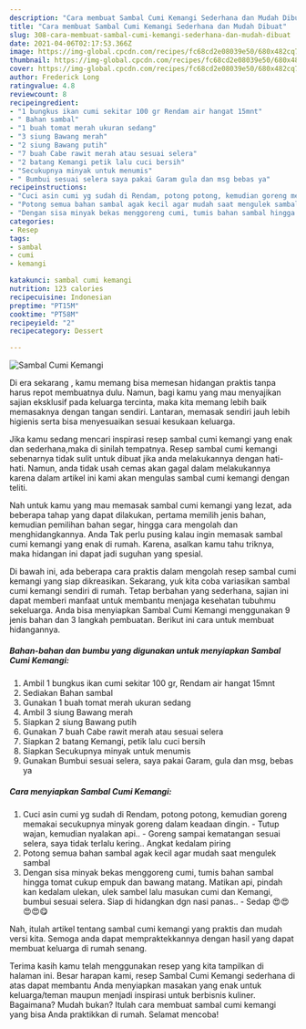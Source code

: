 ```yaml
---
description: "Cara membuat Sambal Cumi Kemangi Sederhana dan Mudah Dibuat"
title: "Cara membuat Sambal Cumi Kemangi Sederhana dan Mudah Dibuat"
slug: 308-cara-membuat-sambal-cumi-kemangi-sederhana-dan-mudah-dibuat
date: 2021-04-06T02:17:53.366Z
image: https://img-global.cpcdn.com/recipes/fc68cd2e08039e50/680x482cq70/sambal-cumi-kemangi-foto-resep-utama.jpg
thumbnail: https://img-global.cpcdn.com/recipes/fc68cd2e08039e50/680x482cq70/sambal-cumi-kemangi-foto-resep-utama.jpg
cover: https://img-global.cpcdn.com/recipes/fc68cd2e08039e50/680x482cq70/sambal-cumi-kemangi-foto-resep-utama.jpg
author: Frederick Long
ratingvalue: 4.8
reviewcount: 8
recipeingredient:
- "1 bungkus ikan cumi sekitar 100 gr Rendam air hangat 15mnt"
- " Bahan sambal"
- "1 buah tomat merah ukuran sedang"
- "3 siung Bawang merah"
- "2 siung Bawang putih"
- "7 buah Cabe rawit merah atau sesuai selera"
- "2 batang Kemangi petik lalu cuci bersih"
- "Secukupnya minyak untuk menumis"
- " Bumbui sesuai selera saya pakai Garam gula dan msg bebas ya"
recipeinstructions:
- "Cuci asin cumi yg sudah di Rendam, potong potong, kemudian goreng memakai secukupnya minyak goreng dalam keadaan dingin. Tutup wajan, kemudian nyalakan api..  Goreng sampai kematangan sesuai selera, saya tidak terlalu kering.. Angkat kedalam piring"
- "Potong semua bahan sambal agak kecil agar mudah saat mengulek sambal"
- "Dengan sisa minyak bekas menggoreng cumi, tumis bahan sambal hingga tomat cukup empuk dan bawang matang. Matikan api, pindah kan kedalam ulekan, ulek sambel lalu masukan cumi dan Kemangi, bumbui sesuai selera. Siap di hidangkan dgn nasi panas..  Sedap 😍😍😍😍😋"
categories:
- Resep
tags:
- sambal
- cumi
- kemangi

katakunci: sambal cumi kemangi 
nutrition: 123 calories
recipecuisine: Indonesian
preptime: "PT15M"
cooktime: "PT58M"
recipeyield: "2"
recipecategory: Dessert

---
```



![Sambal Cumi Kemangi](https://img-global.cpcdn.com/recipes/fc68cd2e08039e50/680x482cq70/sambal-cumi-kemangi-foto-resep-utama.jpg)

Di era  sekarang , kamu memang bisa memesan hidangan praktis tanpa harus repot membuatnya dulu. Namun, bagi kamu yang mau menyajikan sajian eksklusif pada keluarga tercinta, maka kita memang lebih baik memasaknya dengan tangan sendiri. Lantaran, memasak sendiri jauh lebih higienis serta bisa menyesuaikan sesuai kesukaan keluarga.

Jika kamu sedang mencari inspirasi resep sambal cumi kemangi yang enak dan sederhana,maka di sinilah tempatnya. Resep sambal cumi kemangi  sebenarnya tidak sulit untuk dibuat jika anda melakukannya dengan hati-hati. Namun, anda tidak usah cemas akan gagal dalam melakukannya 
karena dalam artikel ini kami akan mengulas sambal cumi kemangi dengan teliti.  



Nah untuk kamu yang mau memasak sambal cumi kemangi yang lezat, ada beberapa tahap yang dapat dilakukan, pertama memilih jenis bahan, kemudian pemilihan bahan segar, hingga cara mengolah dan menghidangkannya. Anda Tak perlu pusing kalau ingin memasak sambal cumi kemangi yang enak di rumah. Karena, asalkan kamu  tahu triknya, maka hidangan ini dapat jadi suguhan yang spesial.

Di bawah ini, ada beberapa cara praktis  dalam mengolah resep sambal cumi kemangi yang siap dikreasikan. Sekarang, yuk kita coba variasikan sambal cumi kemangi sendiri di rumah. Tetap berbahan yang sederhana, sajian ini dapat memberi manfaat untuk membantu menjaga kesehatan tubuhmu sekeluarga. Anda bisa menyiapkan Sambal Cumi Kemangi menggunakan 9 jenis bahan dan 3 langkah pembuatan. Berikut ini cara untuk membuat hidangannya.

<!--inarticleads1-->

##### Bahan-bahan dan bumbu yang digunakan untuk menyiapkan Sambal Cumi Kemangi:

1. Ambil 1 bungkus ikan cumi sekitar 100 gr, Rendam air hangat 15mnt
1. Sediakan  Bahan sambal
1. Gunakan 1 buah tomat merah ukuran sedang
1. Ambil 3 siung Bawang merah
1. Siapkan 2 siung Bawang putih
1. Gunakan 7 buah Cabe rawit merah atau sesuai selera
1. Siapkan 2 batang Kemangi, petik lalu cuci bersih
1. Siapkan Secukupnya minyak untuk menumis
1. Gunakan  Bumbui sesuai selera, saya pakai Garam, gula dan msg, bebas ya




<!--inarticleads2-->

##### Cara menyiapkan Sambal Cumi Kemangi:

1. Cuci asin cumi yg sudah di Rendam, potong potong, kemudian goreng memakai secukupnya minyak goreng dalam keadaan dingin. - Tutup wajan, kemudian nyalakan api..  - Goreng sampai kematangan sesuai selera, saya tidak terlalu kering.. Angkat kedalam piring
1. Potong semua bahan sambal agak kecil agar mudah saat mengulek sambal
1. Dengan sisa minyak bekas menggoreng cumi, tumis bahan sambal hingga tomat cukup empuk dan bawang matang. Matikan api, pindah kan kedalam ulekan, ulek sambel lalu masukan cumi dan Kemangi, bumbui sesuai selera. Siap di hidangkan dgn nasi panas..  - Sedap 😍😍😍😍😋




Nah, itulah artikel tentang  sambal cumi kemangi  yang praktis dan mudah versi kita. Semoga anda dapat mempraktekkannya dengan hasil yang dapat membuat keluarga di rumah senang. 

Terima kasih kamu telah menggunakan resep yang kita tampilkan di halaman ini. Besar harapan kami, resep  Sambal Cumi Kemangi sederhana di atas dapat membantu Anda menyiapkan masakan yang enak untuk keluarga/teman maupun menjadi inspirasi untuk berbisnis kuliner. Bagaimana? Mudah bukan? Itulah cara membuat sambal cumi kemangi yang bisa Anda praktikkan di rumah. Selamat mencoba!

